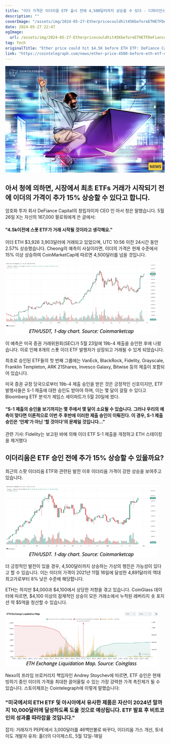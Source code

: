 ```yaml
---
title: "이더 가격은 이더리움 ETF 출시 전에 4,500달러까지 상승할 수 있다 - 디파이언스 캐피털의 설립자가 말했다"
description: ""
coverImage: "/assets/img/2024-05-27-Etherpricecouldhit45KbeforeETHETFDeFianceCapitalfounder_thumbnail.png"
date: 2024-05-27 22:47
ogImage: 
  url: /assets/img/2024-05-27-Etherpricecouldhit45KbeforeETHETFDeFianceCapitalfounder_thumbnail.png
tag: Tech
originalTitle: "Ether price could hit $4.5K before ETH ETF: DeFiance Capital founder"
link: "https://cointelegraph.com/news/ether-price-4500-before-eth-etf-defiance-capital"
---
```



![이미지](/assets/img/2024-05-27-Etherpricecouldhit45KbeforeETHETFDeFianceCapitalfounder_thumbnail.png)

## 아서 청에 의하면, 시장에서 최초 ETFs 거래가 시작되기 전에 이더의 가격이 추가 15% 상승할 수 있다고 합니다.

암호화 투자 회사 DeFiance Capital의 창립자이자 CEO 인 아서 청은 말했습니다. 5월 26일 X는 자신의 167,000 팔로워에게 쓴 글에서:

<div class="content-ad"></div>

#### "4.5k이전에 스폿 ETF가 거래 시작될 것이라고 생각해요."

이더
ETH
$3,926
3,903달러에 거래되고 있었으며, UTC 10:56 이전 24시간 동안 2.57% 상승했습니다. Cheong의 예측이 사실이라면, 이더의 가격은 현재 수준에서 15% 이상 상승하여 CoinMarketCap에 따르면 4,500달러를 넘을 것입니다.

![Etherpricecouldhit45KbeforeETHETFDeFianceCapitalfounder](/assets/img/2024-05-27-Etherpricecouldhit45KbeforeETHETFDeFianceCapitalfounder_0.png)

이 예측은 미국 증권 거래위원회(SEC)가 5월 23일에 19b-4 제출을 승인한 후에 나왔습니다. 이로 인해 8개의 스폿 이더 ETF 발행자가 상장되고 거래될 수 있게 되었습니다.

<div class="content-ad"></div>

최초로 승인된 ETF들의 첫 번째 그룹에는 VanEck, BlackRock, Fidelity, Grayscale, Franklin Templeton, ARK 21Shares, Invesco Galaxy, Bitwise 등의 제출이 포함되어 있습니다.

미국 증권 규정 당국으로부터 19b-4 제출 승인을 받은 것은 긍정적인 신호이지만, ETF 발행사들은 S-1 제출에 대한 승인도 받아야 하며, 이는 몇 달이 걸릴 수 있다고 Bloomberg ETF 분석가 제임스 세이파트가 5월 20일에 썼다.

#### “S-1 제출의 승인을 보기까지는 몇 주에서 몇 달이 소요될 수 있습니다. 그러나 우리의 예측이 맞다면 이론적으로 이번 주 후반에 이러한 제출 승인이 이뤄진다. 이 경우, S-1 제출 승인은 ‘언제’가 아닌 ‘할 것이다’의 문제일 것입니다…”

관련 기사: Fidelity는 보고된 바에 의해 이더 ETF S-1 제출을 개정하고 ETH 스테이킹을 제거했다

<div class="content-ad"></div>

## 이더리움은 ETF 승인 전에 추가 15% 상승할 수 있을까요?

최근의 스팟 이더리움 ETF와 관련된 발전 이후 이더리움 가격이 강한 상승을 보여주고 있습니다. 

![etherprice](/assets/img/2024-05-27-Etherpricecouldhit45KbeforeETHETFDeFianceCapitalfounder_1.png)

더 긍정적인 발전이 있을 경우, 4,500달러까지 상승하는 가상의 행진은 가능성이 있다고 할 수 있습니다. 이는 이더의 가격이 2021년 11월 16일에 달성한 4,891달러의 역대 최고가로부터 8% 낮은 수준에 해당합니다.

<div class="content-ad"></div>

ETH는 하지만 $4,000과 $4,100에서 상당한 저항을 겪고 있습니다. CoinGlass 데이터에 따르면, $4,100 이상의 잠재적인 상승이 모든 거래소에서 누적된 레버리지 숏 포지션 약 $5억을 청산할 수 있습니다.

![image](/assets/img/2024-05-27-Etherpricecouldhit45KbeforeETHETFDeFianceCapitalfounder_2.png)

Nexo의 프라임 브로커리지 책임자인 Andrey Stoychev에 따르면, ETF 승인은 현재 빙하기 중인 이더의 가격을 최대한 끌어올릴 수 있는 가장 강력한 가격 촉진제가 될 수 있습니다. 스토이체프는 Cointelegraph에 이렇게 말했습니다:

<div class="content-ad"></div>

### "미국에서의 ETH ETF 및 아시아에서 유사한 제품은 자산이 2024년 말까지 10,000달러에 달성하도록 도울 것으로 예상됩니다. ETF 발표 후 비트코인의 성과를 따라잡을 것입니다."

잡지: 거래자가 PEPE에서 3,000달러를 46백만불로 바꾸다, 이더리움 가스 개선, 토네이도 개발자 유죄: 홀더의 다이제스트, 5월 12일-18일